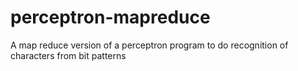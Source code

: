 # perceptron-mapreduce
A map reduce version of a perceptron program to do recognition of characters from bit patterns
